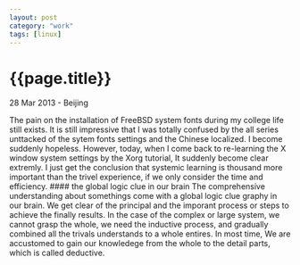 ```yaml
---
layout: post
category: "work"
tags: [linux]
---
```

{{page.title}}
=============
<p class="meta">28 Mar 2013 - Beijing</p>
The pain on the installation of FreeBSD system fonts during my college
life still exists. It is still impressive that I was totally confused by
the all series unttacked of the sytem fonts settings and the Chinese
localized. I become suddenly hopeless.
However, today, when I come back to re-learning the X window system
settings by the Xorg tutorial, It suddenly become clear extremly. I just
get the conclusion that systemic learning is thousand more important
than the trivel experience, if we only consider the time and efficiency.
#### the global logic clue in our brain
The comprehensive understanding about somethings come with a global
logic clue graphy in our brain. We get clear of the principal and the
imporant process or steps to achieve the finally results. In the case of
the complex or large system, we cannot grasp the whole, we need the
inductive process, and gradually combined all the trivals understands
to a whole entires.  In most time, We are accustomed to gain our
knowledege from the whole to the detail parts, which is called
deductive.
